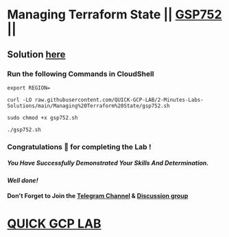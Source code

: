 # Managing Terraform State || [GSP752](https://www.cloudskillsboost.google/focuses/15845?parent=catalog) ||

## Solution [here](https://youtu.be/RA9V6L3baAE)

### Run the following Commands in CloudShell
```
export REGION=
```
```
curl -LO raw.githubusercontent.com/QUICK-GCP-LAB/2-Minutes-Labs-Solutions/main/Managing%20Terraform%20State/gsp752.sh

sudo chmod +x gsp752.sh

./gsp752.sh
```

### Congratulations 🎉 for completing the Lab !

##### *You Have Successfully Demonstrated Your Skills And Determination.*

#### *Well done!*

#### Don't Forget to Join the [Telegram Channel](https://t.me/quickgcplab) & [Discussion group](https://t.me/quickgcplabchats)

# [QUICK GCP LAB](https://www.youtube.com/@quickgcplab)

